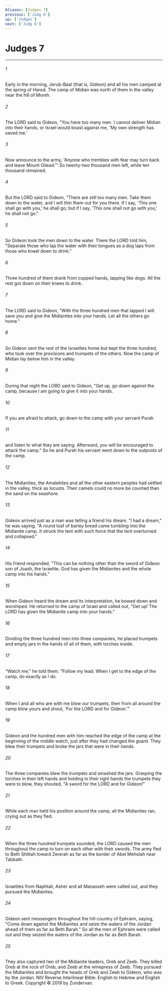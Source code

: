 ```yaml
---
Aliases: [Judges 7]
previous: ['Judg 6']
up: ['Judges']
next: ['Judg 8']
---
```

# Judges 7

***


###### 1 
Early in the morning, Jerub-Baal (that is, Gideon) and all his men camped at the spring of Harod. The camp of Midian was north of them in the valley near the hill of Moreh. 

###### 2 
The LORD said to Gideon, "You have too many men. I cannot deliver Midian into their hands, or Israel would boast against me, 'My own strength has saved me.' 

###### 3 
Now announce to the army, 'Anyone who trembles with fear may turn back and leave Mount Gilead.'" So twenty-two thousand men left, while ten thousand remained. 

###### 4 
But the LORD said to Gideon, "There are still too many men. Take them down to the water, and I will thin them out for you there. If I say, 'This one shall go with you,' he shall go; but if I say, 'This one shall not go with you,' he shall not go." 

###### 5 
So Gideon took the men down to the water. There the LORD told him, "Separate those who lap the water with their tongues as a dog laps from those who kneel down to drink." 

###### 6 
Three hundred of them drank from cupped hands, lapping like dogs. All the rest got down on their knees to drink. 

###### 7 
The LORD said to Gideon, "With the three hundred men that lapped I will save you and give the Midianites into your hands. Let all the others go home." 

###### 8 
So Gideon sent the rest of the Israelites home but kept the three hundred, who took over the provisions and trumpets of the others. Now the camp of Midian lay below him in the valley. 

###### 9 
During that night the LORD said to Gideon, "Get up, go down against the camp, because I am going to give it into your hands. 

###### 10 
If you are afraid to attack, go down to the camp with your servant Purah 

###### 11 
and listen to what they are saying. Afterward, you will be encouraged to attack the camp." So he and Purah his servant went down to the outposts of the camp. 

###### 12 
The Midianites, the Amalekites and all the other eastern peoples had settled in the valley, thick as locusts. Their camels could no more be counted than the sand on the seashore. 

###### 13 
Gideon arrived just as a man was telling a friend his dream. "I had a dream," he was saying. "A round loaf of barley bread came tumbling into the Midianite camp. It struck the tent with such force that the tent overturned and collapsed." 

###### 14 
His friend responded, "This can be nothing other than the sword of Gideon son of Joash, the Israelite. God has given the Midianites and the whole camp into his hands." 

###### 15 
When Gideon heard the dream and its interpretation, he bowed down and worshiped. He returned to the camp of Israel and called out, "Get up! The LORD has given the Midianite camp into your hands." 

###### 16 
Dividing the three hundred men into three companies, he placed trumpets and empty jars in the hands of all of them, with torches inside. 

###### 17 
"Watch me," he told them. "Follow my lead. When I get to the edge of the camp, do exactly as I do. 

###### 18 
When I and all who are with me blow our trumpets, then from all around the camp blow yours and shout, 'For the LORD and for Gideon.'" 

###### 19 
Gideon and the hundred men with him reached the edge of the camp at the beginning of the middle watch, just after they had changed the guard. They blew their trumpets and broke the jars that were in their hands. 

###### 20 
The three companies blew the trumpets and smashed the jars. Grasping the torches in their left hands and holding in their right hands the trumpets they were to blow, they shouted, "A sword for the LORD and for Gideon!" 

###### 21 
While each man held his position around the camp, all the Midianites ran, crying out as they fled. 

###### 22 
When the three hundred trumpets sounded, the LORD caused the men throughout the camp to turn on each other with their swords. The army fled to Beth Shittah toward Zererah as far as the border of Abel Meholah near Tabbath. 

###### 23 
Israelites from Naphtali, Asher and all Manasseh were called out, and they pursued the Midianites. 

###### 24 
Gideon sent messengers throughout the hill country of Ephraim, saying, "Come down against the Midianites and seize the waters of the Jordan ahead of them as far as Beth Barah." So all the men of Ephraim were called out and they seized the waters of the Jordan as far as Beth Barah. 

###### 25 
They also captured two of the Midianite leaders, Oreb and Zeeb. They killed Oreb at the rock of Oreb, and Zeeb at the winepress of Zeeb. They pursued the Midianites and brought the heads of Oreb and Zeeb to Gideon, who was by the Jordan. NIV Reverse Interlinear Bible: English to Hebrew and English to Greek. Copyright © 2019 by Zondervan.
